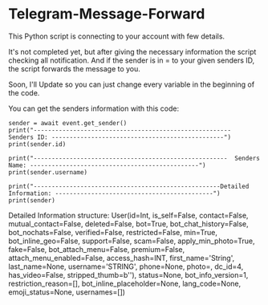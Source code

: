 # Telegram-Message-Forward

This Python script is connecting to your account with few details. 

It's not completed yet, but after giving the necessary information the script checking all notification. And if the sender is in = to your given senders ID, the script forwards the message to you.

Soon, I'll Update so you can just change every variable in the beginning of the code.


You can get the senders information with this code:

    sender = await event.get_sender()
    print("-------------------------------------------------------  Senders ID: ------------------------------------------------")
    print(sender.id)
    
    print("------------------------------------------------------  Senders Name: -----------------------------------------------")
    print(sender.username)

    print("----------------------------------------------------Detailed Information: --------------------------------------------")
    print(sender)
    

Detailed Information structure:
User(id=Int, is_self=False, contact=False, mutual_contact=False, deleted=False, bot=True, bot_chat_history=False, bot_nochats=False, verified=False, restricted=False, min=True, bot_inline_geo=False, support=False, scam=False, apply_min_photo=True, fake=False, bot_attach_menu=False, premium=False, attach_menu_enabled=False, access_hash=INT, first_name='String', last_name=None, username='STRING', phone=None, photo=, dc_id=4, has_video=False, stripped_thumb=b''), status=None, bot_info_version=1, restriction_reason=[], bot_inline_placeholder=None, lang_code=None, emoji_status=None, usernames=[])
